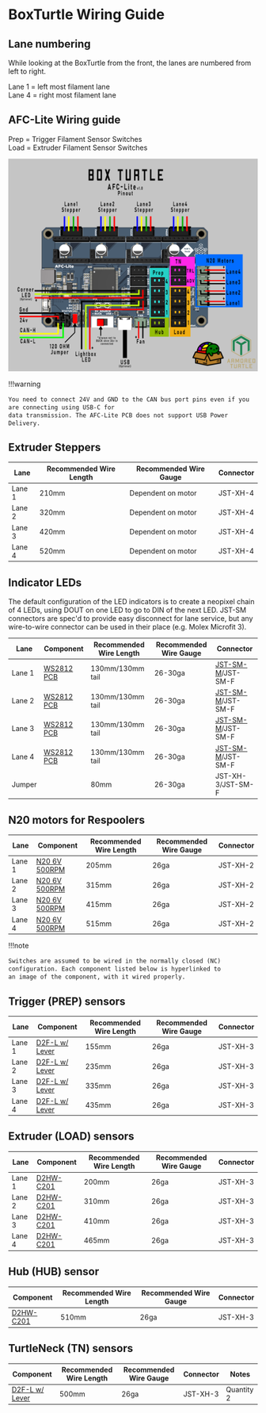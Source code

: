 # BoxTurtle Wiring Guide

## Lane numbering

While looking at the BoxTurtle from the front, the lanes are numbered from left to right.  

Lane 1 = left most filament lane  
Lane 4  = right most filament lane

## AFC-Lite Wiring guide

Prep = Trigger Filament Sensor Switches  
Load = Extruder Filament Sensor Switches  

![BoxTurtle_AFC-Lite_Pinout](../assets/images/boxturtle-afc-lite-pinout.png)

!!!warning 

    You need to connect 24V and GND to the CAN bus port pins even if you are connecting using USB-C for 
    data transmission. The AFC-Lite PCB does not support USB Power Delivery.

## Extruder Steppers
| Lane | Recommended Wire Length | Recommended Wire Gauge | Connector |
| ---- | ----------- | --------- | ------------|
| Lane 1 | 210mm | Dependent on motor | JST-XH-4 |
| Lane 2 | 320mm | Dependent on motor | JST-XH-4 |
| Lane 3 | 420mm | Dependent on motor | JST-XH-4 |
| Lane 4 | 520mm | Dependent on motor | JST-XH-4 |

##  Indicator LEDs
The default configuration of the LED indicators is to create a neopixel chain of 4 LEDs, using DOUT on one LED to go to 
DIN of the next LED. JST-SM connectors are spec'd to provide easy disconnect for lane service, but any wire-to-wire 
connector can be used in their place (e.g. Molex Microfit 3).

| Lane | Component                                     | Recommended Wire Length | Recommended Wire Gauge | Connector                                               |
| ---- |-----------------------------------------------| --------- | ------------|---------------------------------------------------------|
| Lane 1 | [WS2812 PCB](../assets/images/WS2812_PCB.png) | 130mm/130mm tail | 26-30ga | [JST-SM-M](../assets/images/JST-XH_JST-SM.png)/JST-SM-F |
| Lane 2 | [WS2812 PCB](../assets/images/WS2812_PCB.png)                 | 130mm/130mm tail | 26-30ga | [JST-SM-M](../assets/images/JST-XH_JST-SM.png)/JST-SM-F                  |
| Lane 3 | [WS2812 PCB](../assets/images/WS2812_PCB.png)                  | 130mm/130mm tail | 26-30ga | [JST-SM-M](../assets/images/JST-XH_JST-SM.png)/JST-SM-F                  |
| Lane 4 | [WS2812 PCB](../assets/images/WS2812_PCB.png)                  | 130mm/130mm tail | 26-30ga | [JST-SM-M](../assets/images/JST-XH_JST-SM.png)/JST-SM-F                  |
| Jumper |                                               |  80mm | 26-30ga | JST-XH-3/JST-SM-F                                       |

##  N20 motors for Respoolers
| Lane | Component                                           | Recommended Wire Length | Recommended Wire Gauge | Connector |
| ---- |-----------------------------------------------------| --------- | ------------| --------- |
| Lane 1 | [N20 6V 500RPM](../assets/images/N20_6V_500RPM.png) | 205mm | 26ga | JST-XH-2 |
| Lane 2 | [N20 6V 500RPM](../assets/images/N20_6V_500RPM.png)                  | 315mm | 26ga | JST-XH-2 |
| Lane 3 | [N20 6V 500RPM](../assets/images/N20_6V_500RPM.png)                  | 415mm | 26ga | JST-XH-2 |
| Lane 4 | [N20 6V 500RPM](../assets/images/N20_6V_500RPM.png)                  | 515mm | 26ga | JST-XH-2 |

!!!note

    Switches are assumed to be wired in the normally closed (NC) configuration. Each component listed below is hyperlinked to 
    an image of the component, with it wired properly. 

## Trigger (PREP) sensors
| Lane | Component | Recommended Wire Length | Recommended Wire Gauge | Connector |
| ---- | ----------- | --------- | ------------| --------- |
| Lane 1 | [D2F-L w/ Lever](../assets/images/D2F_W-Lever.png) | 155mm | 26ga | JST-XH-3 |
| Lane 2 | [D2F-L w/ Lever](../assets/images/D2F_W-Lever.png) | 235mm | 26ga | JST-XH-3|
| Lane 3 | [D2F-L w/ Lever](../assets/images/D2F_W-Lever.png) | 335mm | 26ga | JST-XH-3 |
| Lane 4 | [D2F-L w/ Lever](../assets/images/D2F_W-Lever.png) | 435mm | 26ga | JST-XH-3 |

## Extruder (LOAD) sensors
| Lane | Component | Recommended Wire Length | Recommended Wire Gauge | Connector |
| ---- | ----------- | --------- | ------------| --------- |
| Lane 1 | [D2HW-C201](../assets/images/D2HW-C201H.png) | 200mm | 26ga | JST-XH-3 |
| Lane 2 | [D2HW-C201](../assets/images/D2HW-C201H.png) | 310mm | 26ga | JST-XH-3 |
| Lane 3 | [D2HW-C201](../assets/images/D2HW-C201H.png) | 410mm | 26ga | JST-XH-3 |
| Lane 4 | [D2HW-C201](../assets/images/D2HW-C201H.png) | 465mm | 26ga | JST-XH-3 |

## Hub (HUB) sensor
| Component | Recommended Wire Length | Recommended Wire Gauge | Connector |
| ----------- | --------- | ------------| --------- |
| [D2HW-C201](../assets/images/D2HW-C201H.png) | 510mm | 26ga | JST-XH-3 |

## TurtleNeck (TN) sensors
| Component | Recommended Wire Length | Recommended Wire Gauge | Connector | Notes |
| ----------- | --------- | ------------| --------- | ---- |
| [D2F-L w/ Lever](../assets/images/TN_D2L_500_X2.png)  | 500mm | 26ga | JST-XH-3 | Quantity 2 |